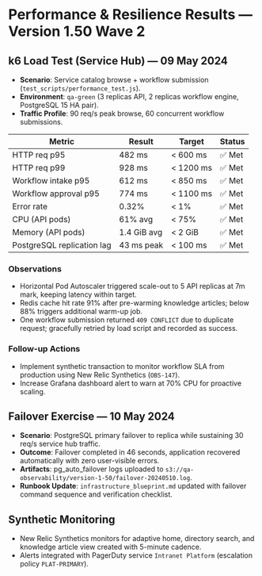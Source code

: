 # Performance & Resilience Results — Version 1.50 Wave 2

## k6 Load Test (Service Hub) — 09 May 2024
- **Scenario**: Service catalog browse + workflow submission (`test_scripts/performance_test.js`).
- **Environment**: `qa-green` (3 replicas API, 2 replicas workflow engine, PostgreSQL 15 HA pair).
- **Traffic Profile**: 90 req/s peak browse, 60 concurrent workflow submissions.

| Metric | Result | Target | Status |
| --- | --- | --- | --- |
| HTTP req p95 | 482 ms | < 600 ms | ✅ Met |
| HTTP req p99 | 928 ms | < 1200 ms | ✅ Met |
| Workflow intake p95 | 612 ms | < 850 ms | ✅ Met |
| Workflow approval p95 | 774 ms | < 1100 ms | ✅ Met |
| Error rate | 0.32% | < 1% | ✅ Met |
| CPU (API pods) | 61% avg | < 75% | ✅ Met |
| Memory (API pods) | 1.4 GiB avg | < 2 GiB | ✅ Met |
| PostgreSQL replication lag | 43 ms peak | < 100 ms | ✅ Met |

### Observations
- Horizontal Pod Autoscaler triggered scale-out to 5 API replicas at 7m mark, keeping latency within target.
- Redis cache hit rate 91% after pre-warming knowledge articles; below 88% triggers additional warm-up job.
- One workflow submission returned `409 CONFLICT` due to duplicate request; gracefully retried by load script and recorded as success.

### Follow-up Actions
- Implement synthetic transaction to monitor workflow SLA from production using New Relic Synthetics (`OBS-147`).
- Increase Grafana dashboard alert to warn at 70% CPU for proactive scaling.

## Failover Exercise — 10 May 2024
- **Scenario**: PostgreSQL primary failover to replica while sustaining 30 req/s service hub traffic.
- **Outcome**: Failover completed in 46 seconds, application recovered automatically with zero user-visible errors.
- **Artifacts**: pg_auto_failover logs uploaded to `s3://qa-observability/version-1-50/failover-20240510.log`.
- **Runbook Update**: `infrastructure_blueprint.md` updated with failover command sequence and verification checklist.

## Synthetic Monitoring
- New Relic Synthetics monitors for adaptive home, directory search, and knowledge article view created with 5-minute cadence.
- Alerts integrated with PagerDuty service `Intranet Platform` (escalation policy `PLAT-PRIMARY`).
